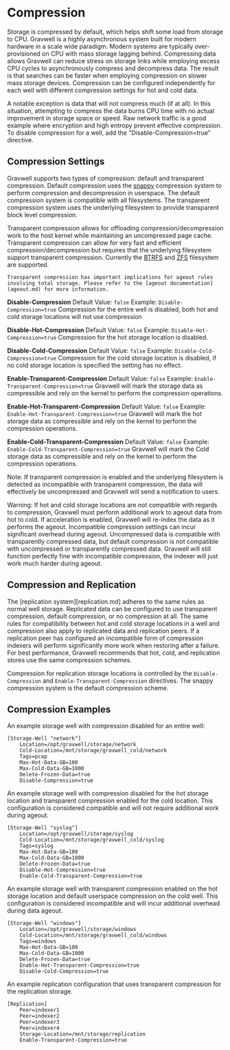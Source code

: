 # Compression

Storage is compressed by default, which helps shift some load from storage to CPU.  Gravwell is a highly asynchronous system built for modern hardware in a scale wide paradigm.  Modern systems are typically over-provisioned on CPU with mass storage lagging behind.  Compressing data allows Gravwell can reduce stress on storage links while employing excess CPU cycles to asynchronously compress and decompress data.  The result is that searches can be faster when employing compression on slower mass storage devices.  Compression can be configured independently for each well with different compression settings for hot and cold data.

A notable exception is data that will not compress much (if at all). In this situation, attempting to compress the data burns CPU time with no actual improvement in storage space or speed. Raw network traffic is a good example where encryption and high entropy prevent effective compression.  To disable compression for a well, add the "Disable-Compression=true" directive.

## Compression Settings

Gravwell supports two types of compression: default and transparent compression.  Default compression uses the [snappy](https://en.wikipedia.org/wiki/Snappy_%28compression%29) compression system to perform compression and decompression in userspace.  The default compression system is compatible with all filesystems.  The transparent compression system uses the underlying filesystem to provide transparent block level compression.

Transparent compression allows for offloading compression/decompression work to the host kernel while maintaining an uncompressed page cache.  Transparent compression can allow for very fast and efficient compression/decompression but requires that the underlying filesystem support transparent compression.  Currently the [BTRFS](https://btrfs.wiki.kernel.org/index.php/Main_Page) and [ZFS](https://wiki.archlinux.org/index.php/ZFS) filesystem are supported.

```{attention}
Transparent compression has important implications for ageout rules involving total storage. Please refer to the [ageout documentation](ageout.md) for more information.
```

**Disable-Compression**
Default Value: `false`
Example: `Disable-Compression=true`
Compression for the entire well is disabled, both hot and cold storage locations will not use compression

**Disable-Hot-Compression**
Default Value: `false`
Example: `Disable-Hot-Compression=true`
Compression for the hot storage location is disabled.

**Disable-Cold-Compression**
Default Value: `false`
Example: `Disable-Cold-Compression=true`
Compression for the cold storage location is disabled, if no cold storage location is specified the setting has no effect.

**Enable-Transparent-Compression**
Default Value: `false`
Example: `Enable-Transparent-Compression=true`
Gravwell will mark the storage data as compressible and rely on the kernel to perform the compression operations.

**Enable-Hot-Transparent-Compression**
Default Value: `false`
Example: `Enable-Hot-Transparent-Compression=true`
Gravwell will mark the hot storage data as compressible and rely on the kernel to perform the compression operations.

**Enable-Cold-Transparent-Compression**
Default Value: `false`
Example: `Enable-Cold-Transparent-Compression=true`
Gravwell will mark the Cold storage data as compressible and rely on the kernel to perform the compression operations.

Note: If transparent compression is enabled and the underlying filesystem is detected as incompatible with transparent compression, the data will effectively be uncompressed and Gravwell will send a notification to users.

Warning: If hot and cold storage locations are not compatible with regards to compression, Gravwell must perform additional work to ageout data from hot to cold.  If acceleration is enabled, Gravwell will re-index the data as it performs the ageout.  Incompatible compression settings can incur significant overhead during ageout.  Uncompressed data is compatible with transparently compressed data, but default compression is not compatible with uncompressed or transparently compressed data.  Gravwell will still function perfectly fine with incompatible compression, the indexer will just work much harder during ageout.


## Compression and Replication

The [replication system][replication.md] adheres to the same rules as normal well storage.  Replicated data can be configured to use transparent compression, default compression, or no compression at all.  The same rules for compatibility between hot and cold storage locations in a well and compression also apply to replicated data and replication peers.  If a replication peer has configured an incompatible form of compression indexers will perform significantly more work when restoring after a failure.  For best performance, Gravwell recommends that hot, cold, and replication stores use the same compression schemes.

Compression for replication storage locations is controlled by the `Disable-Compression` and `Enable-Transparent-Compression` directives.  The snappy compression system is the default compression scheme.

## Compression Examples

An example storage well with compression disabled for an entire well:

```
[Storage-Well "network"]
	Location=/opt/gravwell/storage/network
	Cold-Location=/mnt/storage/gravwell_cold/network
	Tags=pcap
	Max-Hot-Data-GB=100
	Max-Cold-Data-GB=1000
	Delete-Frozen-Data=true
	Disable-Compression=true
```

An example storage well with compression disabled for the hot storage location and transparent compression enabled for the cold location.  This configuration is considered compatible and will not require additional work during ageout.

```
[Storage-Well "syslog"]
	Location=/opt/gravwell/storage/syslog
	Cold-Location=/mnt/storage/gravwell_cold/syslog
	Tags=syslog
	Max-Hot-Data-GB=100
	Max-Cold-Data-GB=1000
	Delete-Frozen-Data=true
	Disable-Hot-Compression=true
	Enable-Cold-Transparent-Compression=true
```

An example storage well with transparent compression enabled on the hot storage location and default userspace compression on the cold well.  This configuration is considered incompatible and will incur additional overhead during data ageout.

```
[Storage-Well "windows"]
	Location=/opt/gravwell/storage/windows
	Cold-Location=/mnt/storage/gravwell_cold/windows
	Tags=windows
	Max-Hot-Data-GB=100
	Max-Cold-Data-GB=1000
	Delete-Frozen-Data=true
	Enable-Hot-Transparent-Compression=true
	Disable-Cold-Compression=true
```

An example replication configuration that uses transparent compression for the replication storage.

```
[Replication]
	Peer=indexer1
	Peer=indexer2
	Peer=indexer3
	Peer=indexer4
	Storage-Location=/mnt/storage/replication
	Enable-Transparent-Compression=true
```
